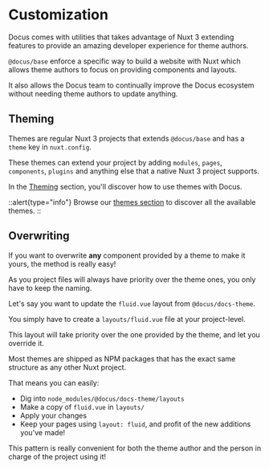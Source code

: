 # Customization

Docus comes with utilities that takes advantage of Nuxt 3 extending features to provide an amazing developer experience for theme authors.

`@docus/base` enforce a specific way to build a website with Nuxt which allows theme authors to focus on providing components and layouts.

It also allows the Docus team to continually improve the Docus ecosystem without needing theme authors to update anything.

## Theming

Themes are regular Nuxt 3 projects that extends `@docus/base` and has a `theme` key in `nuxt.config`.

These themes can extend your project by adding `modules`, `pages`, `components`, `plugins` and anything else that a native Nuxt 3 project supports.

In the [Theming](/guide/theming/usage) section, you'll discover how to use themes with Docus.

::alert{type="info"}
Browse our [themes section](/packages/docs/features) to discover all the available themes.
::

## Overwriting

If you want to overwrite **any** component provided by a theme to make it yours, the method is really easy!

As you project files will always have priority over the theme ones, you only have to keep the naming.

Let's say you want to update the `fluid.vue` layout from `@docus/docs-theme`.

You simply have to create a `layouts/fluid.vue` file at your project-level.

This layout will take priority over the one provided by the theme, and let you override it.

Most themes are shipped as NPM packages that has the exact same structure as any other Nuxt project.

That means you can easily:
- Dig into `node_modules/@docus/docs-theme/layouts`
- Make a copy of `fluid.vue` in `layouts/`
- Apply your changes
- Keep your pages using `layout: fluid`, and profit of the new additions you've made!

This pattern is really convenient for both the theme author and the person in charge of the project using it!
